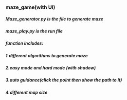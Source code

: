 ### maze_game(with UI)
##### Maze_generator.py is the file to generate maze 
##### maze_play.py is the run file
##### function includes:
##### 1.different algorithms to generate maze 
##### 2.easy mode and hard mode (with shadow) 
##### 3.auto guidance(click the point then show the path to it)
##### 4.different map size

